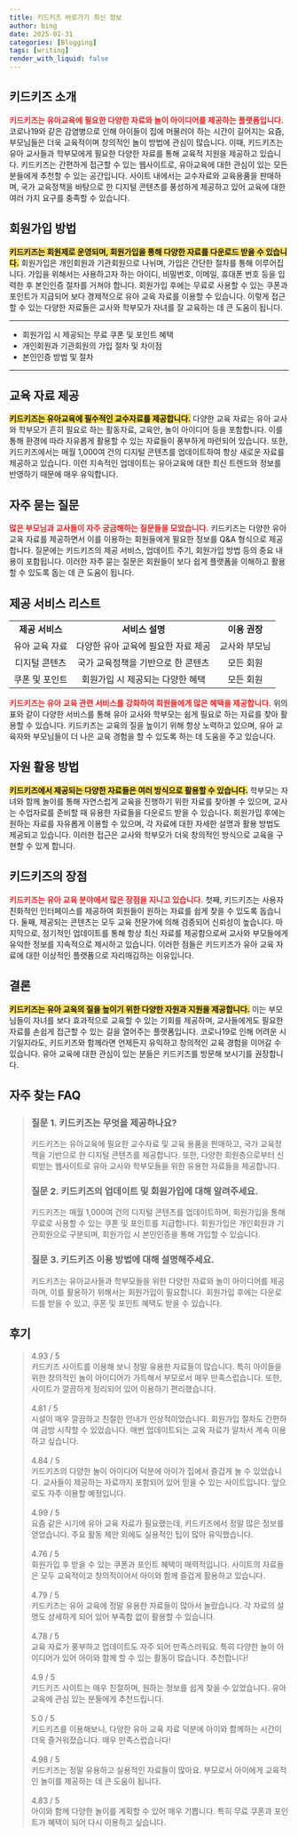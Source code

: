 ```yaml
---
title: 키드키즈 바로가기 최신 정보
author: bing
date: 2025-01-31
categories: [Blogging]
tags: [writing]
render_with_liquid: false
---
```



<h2 id='키드키즈 소개'>키드키즈 소개</h2>

<p><b><span style="color: #ee2323;">키드키즈는 유아교육에 필요한 다양한 자료와 놀이 아이디어를 제공하는 플랫폼입니다.</span></b> 코로나19와 같은 감염병으로 인해 아이들이 집에 머물러야 하는 시간이 길어지는 요즘, 부모님들은 더욱 교육적이며 창의적인 놀이 방법에 관심이 많습니다. 이때, 키드키즈는 유아 교사들과 학부모에게 필요한 다양한 자료를 통해 교육적 지원을 제공하고 있습니다. 키드키즈는 간편하게 접근할 수 있는 웹사이트로, 유아교육에 대한 관심이 있는 모든 분들에게 추천할 수 있는 공간입니다. 사이트 내에서는 교수자료와 교육용품을 판매하며, 국가 교육정책을 바탕으로 한 디지털 콘텐츠를 풍성하게 제공하고 있어 교육에 대한 여러 가지 요구를 충족할 수 있습니다.</p>

<h2 id='회원가입 방법'>회원가입 방법</h2>

<p><b><span style="background-color: #ffe066;">키드키즈는 회원제로 운영되며, 회원가입을 통해 다양한 자료를 다운로드 받을 수 있습니다.</span></b> 회원가입은 개인회원과 기관회원으로 나뉘며, 가입은 간단한 절차를 통해 이루어집니다. 가입을 위해서는 사용하고자 하는 아이디, 비밀번호, 이메일, 휴대폰 번호 등을 입력한 후 본인인증 절차를 거쳐야 합니다. 회원가입 후에는 무료로 사용할 수 있는 쿠폰과 포인트가 지급되어 보다 경제적으로 유아 교육 자료를 이용할 수 있습니다. 이렇게 접근할 수 있는 다양한 자료들은 교사와 학부모가 자녀를 잘 교육하는 데 큰 도움이 됩니다.</p>

<hr />

<ul>
    <li>회원가입 시 제공되는 무료 쿠폰 및 포인트 혜택</li>
    <li>개인회원과 기관회원의 가입 절차 및 차이점</li>
    <li>본인인증 방법 및 절차</li>
</ul>

<hr />

<h2 id='교육 자료 제공'>교육 자료 제공</h2>

<p><b><span style="background-color: #ffe066;">키드키즈는 유아교육에 필수적인 교수자료를 제공합니다.</span></b> 다양한 교육 자료는 유아 교사와 학부모가 흔히 필요로 하는 활동자료, 교육안, 놀이 아이디어 등을 포함합니다. 이를 통해 환경에 따라 자유롭게 활용할 수 있는 자료들이 풍부하게 마련되어 있습니다. 또한, 키드키즈에서는 매월 1,000여 건의 디지털 콘텐츠를 업데이트하여 항상 새로운 자료를 제공하고 있습니다. 이런 지속적인 업데이트는 유아교육에 대한 최신 트렌드와 정보를 반영하기 때문에 매우 유익합니다.</p>

<h2 id='자주 묻는 질문'>자주 묻는 질문</h2>

<p><b><span style="color: #ee2323;">많은 부모님과 교사들이 자주 궁금해하는 질문들을 모았습니다.</span></b> 키드키즈는 다양한 유아교육 자료를 제공하면서 이를 이용하는 회원들에게 필요한 정보를 Q&A 형식으로 제공합니다. 질문에는 키드키즈의 제공 서비스, 업데이트 주기, 회원가입 방법 등의 중요 내용이 포함됩니다. 이러한 자주 묻는 질문은 회원들이 보다 쉽게 플랫폼을 이해하고 활용할 수 있도록 돕는 데 큰 도움이 됩니다.</p>

<h2 id='제공 서비스 리스트'>제공 서비스 리스트</h2>

<table>
    <tr>
        <td style="text-align: center; height: 17px;"><b>제공 서비스</b></td>
        <td style="text-align: center; height: 17px;"><b>서비스 설명</b></td>
        <td style="text-align: center; height: 17px;"><b>이용 권장</b></td>
    </tr>
    <tr>
        <td style="text-align: center; height: 17px;">유아 교육 자료</td>
        <td style="text-align: center; height: 17px;">다양한 유아 교육에 필요한 자료 제공</td>
        <td style="text-align: center; height: 17px;">교사와 부모님</td>
    </tr>
    <tr>
        <td style="text-align: center; height: 17px;">디지털 콘텐츠</td>
        <td style="text-align: center; height: 17px;">국가 교육정책을 기반으로 한 콘텐츠</td>
        <td style="text-align: center; height: 17px;">모든 회원</td>
    </tr>
    <tr>
        <td style="text-align: center; height: 17px;">쿠폰 및 포인트</td>
        <td style="text-align: center; height: 17px;">회원가입 시 제공되는 다양한 혜택</td>
        <td style="text-align: center; height: 17px;">모든 회원</td>
    </tr>
</table>

<p><b><span style="color: #ee2323;">키드키즈는 유아 교육 관련 서비스를 강화하여 회원들에게 많은 혜택을 제공합니다.</span></b> 위의 표와 같이 다양한 서비스를 통해 유아 교사와 학부모는 쉽게 필요로 하는 자료를 찾아 활용할 수 있습니다. 키드키즈는 교육의 질을 높이기 위해 항상 노력하고 있으며, 유아 교육자와 부모님들이 더 나은 교육 경험을 할 수 있도록 하는 데 도움을 주고 있습니다.</p>

<h2 id='자원 활용 방법'>자원 활용 방법</h2>

<p><b><span style="background-color: #ffe066;">키드키즈에서 제공되는 다양한 자료들은 여러 방식으로 활용할 수 있습니다.</span></b> 학부모는 자녀와 함께 놀이를 통해 자연스럽게 교육을 진행하기 위한 자료를 찾아볼 수 있으며, 교사는 수업자료를 준비할 때 유용한 자료들을 다운로드 받을 수 있습니다. 회원가입 후에는 원하는 자료를 자유롭게 이용할 수 있으며, 각 자료에 대한 자세한 설명과 활용 방법도 제공되고 있습니다. 이러한 접근은 교사와 학부모가 더욱 창의적인 방식으로 교육을 구현할 수 있게 합니다.</p>

<h2 id='키드키즈의 장점'>키드키즈의 장점</h2>

<p><b><span style="color: #ee2323;">키드키즈는 유아 교육 분야에서 많은 장점을 지니고 있습니다.</span></b> 첫째, 키드키즈는 사용자 친화적인 인터페이스를 제공하여 회원들이 원하는 자료를 쉽게 찾을 수 있도록 돕습니다. 둘째, 제공되는 콘텐츠는 모두 교육 전문가에 의해 검증되어 신뢰성이 높습니다. 마지막으로, 정기적인 업데이트를 통해 항상 최신 자료를 제공함으로써 교사와 부모들에게 유익한 정보를 지속적으로 제시하고 있습니다. 이러한 점들은 키드키즈가 유아 교육 자료에 대한 이상적인 플랫폼으로 자리매김하는 이유입니다.</p>

<h2 id='결론'>결론</h2>

<p><b><span style="background-color: #ffe066;">키드키즈는 유아 교육의 질을 높이기 위한 다양한 자원과 지원을 제공합니다.</span></b> 이는 부모님들이 자녀를 보다 효과적으로 교육할 수 있는 기회를 제공하며, 교사들에게도 필요한 자료를 손쉽게 접근할 수 있는 길을 열어주는 플랫폼입니다. 코로나19로 인해 어려운 시기일지라도, 키드키즈와 함께라면 언제든지 유익하고 창의적인 교육 경험을 이어갈 수 있습니다. 유아 교육에 대한 관심이 있는 분들은 키드키즈를 방문해 보시기를 권장합니다.</p>


<h2 id='자주_찾는_FAQ'>자주 찾는 FAQ</h2>
<div itemscope="" itemtype="https://schema.org/FAQPage"> 
<blockquote> 
<div itemscope="" itemprop="mainEntity" itemtype="https://schema.org/Question"> 
<h3 itemprop="name">질문 1. 키드키즈는 무엇을 제공하나요?</h3> 
<div itemscope="" itemprop="acceptedAnswer" itemtype="https://schema.org/Answer"> 
<span itemprop="text"> 
<p>키드키즈는 유아교육에 필요한 교수자료 및 교육 용품을 판매하고, 국가 교육정책을 기반으로 한 디지털 콘텐츠를 제공합니다. 또한, 다양한 회원층으로부터 신뢰받는 웹사이트로 유아 교사와 학부모들을 위한 유용한 자료들을 제공합니다.</p> 
</span> 
</div> 
</div> 

<div itemscope="" itemprop="mainEntity" itemtype="https://schema.org/Question"> 
<h3 itemprop="name">질문 2. 키드키즈의 업데이트 및 회원가입에 대해 알려주세요.</h3> 
<div itemscope="" itemprop="acceptedAnswer" itemtype="https://schema.org/Answer"> 
<span itemprop="text"> 
<p>키드키즈는 매월 1,000여 건의 디지털 콘텐츠를 업데이트하며, 회원가입을 통해 무료로 사용할 수 있는 쿠폰 및 포인트를 지급합니다. 회원가입은 개인회원과 기관회원으로 구분되며, 회원가입 시 본인인증을 통해 가입할 수 있습니다.</p> 
</span> 
</div> 
</div> 

<div itemscope="" itemprop="mainEntity" itemtype="https://schema.org/Question"> 
<h3 itemprop="name">질문 3. 키드키즈 이용 방법에 대해 설명해주세요.</h3> 
<div itemscope="" itemprop="acceptedAnswer" itemtype="https://schema.org/Answer"> 
<span itemprop="text"> 
<p>키드키즈는 유아교사들과 학부모들을 위한 다양한 자료와 놀이 아이디어를 제공하며, 이를 활용하기 위해서는 회원가입이 필요합니다. 회원가입 후에는 다운로드를 받을 수 있고, 쿠폰 및 포인트 혜택도 받을 수 있습니다.</p> 
</span> 
</div> 
</div> 
</blockquote> 
</div>
<h2 id='후기'>후기</h2>
<div itemscope itemtype="https://schema.org/Product">
  <blockquote>
  <div itemprop="review" itemscope itemtype="https://schema.org/Review">
      <div itemprop="reviewRating" itemscope itemtype="https://schema.org/Rating"> <span itemprop="ratingValue">4.93</span> / <span itemprop="bestRating">5</span> </div>
      <span itemprop="reviewBody">키드키즈 사이트를 이용해 보니 정말 유용한 자료들이 많습니다. 특히 아이들을 위한 창의적인 놀이 아이디어가 가득해서 부모로서 매우 만족스럽습니다. 또한, 사이트가 깔끔하게 정리되어 있어 이용하기 편리했습니다.</span>
  </div>
  <br>
  <div itemprop="review" itemscope itemtype="https://schema.org/Review">
      <div itemprop="reviewRating" itemscope itemtype="https://schema.org/Rating"> <span itemprop="ratingValue">4.81</span> / <span itemprop="bestRating">5</span> </div>
      <span itemprop="reviewBody">시설이 매우 깔끔하고 친절한 안내가 인상적이었습니다. 회원가입 절차도 간편하여 금방 시작할 수 있었습니다. 매번 업데이트되는 교육 자료가 알차서 계속 이용하고 싶습니다.</span>
  </div>
  <br>
  <div itemprop="review" itemscope itemtype="https://schema.org/Review">
      <div itemprop="reviewRating" itemscope itemtype="https://schema.org/Rating"> <span itemprop="ratingValue">4.84</span> / <span itemprop="bestRating">5</span> </div>
      <span itemprop="reviewBody">키드키즈의 다양한 놀이 아이디어 덕분에 아이가 집에서 즐겁게 놀 수 있었습니다. 교사들이 제공하는 자료까지 포함되어 있어 믿을 수 있는 사이트입니다. 앞으로도 자주 이용할 예정입니다.</span>
  </div>
  <br>
  <div itemprop="review" itemscope itemtype="https://schema.org/Review">
      <div itemprop="reviewRating" itemscope itemtype="https://schema.org/Rating"> <span itemprop="ratingValue">4.99</span> / <span itemprop="bestRating">5</span> </div>
      <span itemprop="reviewBody">요즘 같은 시기에 유아 교육 자료가 필요했는데, 키드키즈에서 정말 많은 정보를 얻었습니다. 주요 활동 제안 외에도 실용적인 팁이 많아 유익했습니다.</span>
  </div>
  <br>
  <div itemprop="review" itemscope itemtype="https://schema.org/Review">
      <div itemprop="reviewRating" itemscope itemtype="https://schema.org/Rating"> <span itemprop="ratingValue">4.76</span> / <span itemprop="bestRating">5</span> </div>
      <span itemprop="reviewBody">회원가입 후 받을 수 있는 쿠폰과 포인트 혜택이 매력적입니다. 사이트의 자료들은 모두 교육적이고 창의적이어서 아이와 함께 즐겁게 활용하고 있습니다.</span>
  </div>
  <br>
  <div itemprop="review" itemscope itemtype="https://schema.org/Review">
      <div itemprop="reviewRating" itemscope itemtype="https://schema.org/Rating"> <span itemprop="ratingValue">4.79</span> / <span itemprop="bestRating">5</span> </div>
      <span itemprop="reviewBody">키드키즈는 유아 교육에 정말 유용한 자료들이 많아서 놀랐습니다. 각 자료의 설명도 상세하게 되어 있어 부족함 없이 활용할 수 있습니다.</span>
  </div>
  <br>
  <div itemprop="review" itemscope itemtype="https://schema.org/Review">
      <div itemprop="reviewRating" itemscope itemtype="https://schema.org/Rating"> <span itemprop="ratingValue">4.78</span> / <span itemprop="bestRating">5</span> </div>
      <span itemprop="reviewBody">교육 자료가 풍부하고 업데이트도 자주 되어 만족스러워요. 특히 다양한 놀이 아이디어가 있어 아이와 함께 할 수 있는 활동이 많습니다. 추천합니다!</span>
  </div>
  <br>
  <div itemprop="review" itemscope itemtype="https://schema.org/Review">
      <div itemprop="reviewRating" itemscope itemtype="https://schema.org/Rating"> <span itemprop="ratingValue">4.9</span> / <span itemprop="bestRating">5</span> </div>
      <span itemprop="reviewBody">키드키즈 사이트는 매우 친절하며, 원하는 정보를 쉽게 찾을 수 있었습니다. 유아 교육에 관심 있는 분들에게 추천드립니다.</span>
  </div>
  <br>
  <div itemprop="review" itemscope itemtype="https://schema.org/Review">
      <div itemprop="reviewRating" itemscope itemtype="https://schema.org/Rating"> <span itemprop="ratingValue">5.0</span> / <span itemprop="bestRating">5</span> </div>
      <span itemprop="reviewBody">키드키즈를 이용해보니, 다양한 유아 교육 자료 덕분에 아이와 함께하는 시간이 더욱 즐거워졌습니다. 매우 만족스럽습니다!</span>
  </div>
  <br>
  <div itemprop="review" itemscope itemtype="https://schema.org/Review">
      <div itemprop="reviewRating" itemscope itemtype="https://schema.org/Rating"> <span itemprop="ratingValue">4.98</span> / <span itemprop="bestRating">5</span> </div>
      <span itemprop="reviewBody">키드키즈는 정말 유용하고 실용적인 자료들이 많아요. 부모로서 아이에게 교육적인 놀이를 제공하는 데 큰 도움이 됩니다.</span>
  </div>
  <br>
  <div itemprop="review" itemscope itemtype="https://schema.org/Review">
      <div itemprop="reviewRating" itemscope itemtype="https://schema.org/Rating"> <span itemprop="ratingValue">4.83</span> / <span itemprop="bestRating">5</span> </div>
      <span itemprop="reviewBody">아이와 함께 다양한 놀이를 계획할 수 있어 매우 기쁩니다. 특히 무료 쿠폰과 포인트가 혜택이 되어 다시 이용하고 싶습니다.</span>
  </div>
  </blockquote>
</div>
